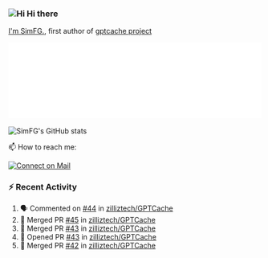 ### <img src='https://qpluspicture.oss-cn-beijing.aliyuncs.com/6LjjQA/Hi.gif' alt='Hi' width="24"/> Hi there

[I'm SimFG.](https://simfg.github.io/), first author of [gptcache project](https://github.com/zilliztech/gptcache)

![Metrics 👋](/metrics.plugin.followup.user.svg)

![SimFG's GitHub stats](https://github-readme-stats.vercel.app/api?username=SimFG&show_icons=true&theme=radical&count_private=true)

📫 How to reach me:

[![Connect on Mail](https://img.shields.io/badge/Ask%20me-anything-1abc9c.svg)](mailto:1142838399@qq.com)

### :zap: Recent Activity

<!--START_SECTION:activity-->
1. 🗣 Commented on [#44](https://github.com/zilliztech/GPTCache/issues/44) in [zilliztech/GPTCache](https://github.com/zilliztech/GPTCache)
2. 🎉 Merged PR [#45](https://github.com/zilliztech/GPTCache/pull/45) in [zilliztech/GPTCache](https://github.com/zilliztech/GPTCache)
3. 🎉 Merged PR [#43](https://github.com/zilliztech/GPTCache/pull/43) in [zilliztech/GPTCache](https://github.com/zilliztech/GPTCache)
4. 💪 Opened PR [#43](https://github.com/zilliztech/GPTCache/pull/43) in [zilliztech/GPTCache](https://github.com/zilliztech/GPTCache)
5. 🎉 Merged PR [#42](https://github.com/zilliztech/GPTCache/pull/42) in [zilliztech/GPTCache](https://github.com/zilliztech/GPTCache)
<!--END_SECTION:activity-->

